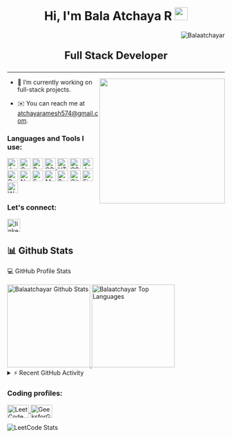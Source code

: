 <h1 align="center">
Hi, I'm Bala Atchaya R
  <img src="https://media.giphy.com/media/hvRJCLFzcasrR4ia7z/giphy.gif" width="30"></h1>
 <img src="https://komarev.com/ghpvc/?username=Balaatchayar&label=Profile%20Views&color=0e75b6&style=flat" align='right' alt="Balaatchayar" />


<br/>


<p align="center" style="font-size: 24px;">
  <strong>Full Stack Developer</strong>
</p>
<hr/>


<img  src="./thoughtworks-gif_dribbble.gif" height="290px" align="right" />


  
- 🎯 I’m currently working on full-stack projects.

- ✉️ You can reach me at atchayaramesh574@gmail.com.



<h3 align="left">Languages and Tools I use:</h3>
<p align="left">


<p>
  <img alt="Java" src="https://img.shields.io/badge/Java-007396?style=for-the-badge&logo=java&logoColor=white" height="25px"/>
  <img alt="C" src="https://img.shields.io/badge/C-A8B9CC?style=for-the-badge&logo=c&logoColor=white" height="25px"/>
  <img alt="Python" src="https://img.shields.io/badge/Python-3776AB?style=for-the-badge&logo=python&logoColor=white" height="25px"/>
  <a href="https://github.com/search?q=user%3ADenverCoder1+is%3Arepo+language%3Asql">
    <img alt="SQL" src="https://img.shields.io/badge/SQL%20-%23025E8C.svg?logo=amazon-dynamodb&logoColor=white" height="25px"/>
  </a>
  <img alt="HTML5" src="https://img.shields.io/badge/HTML5-E34F26?style=for-the-badge&logo=html5&logoColor=white" height="25px"/>
  <img alt="CSS3" src="https://img.shields.io/badge/CSS3-1572B6?style=for-the-badge&logo=css3&logoColor=white" height="25px"/>
  <img alt="JavaScript" src="https://img.shields.io/badge/JavaScript-323330?style=for-the-badge&logo=javascript&logoColor=F7DF1E" height="25px"/>
  <img alt="React" src="https://img.shields.io/badge/React-20232A?style=for-the-badge&logo=react&logoColor=61DAFB" height="25px"/>
  <img alt="Node.js" src="https://img.shields.io/badge/-Nodejs-43853d?style=for-the-badge&logo=Node.js&logoColor=white" height="25px"/>
 <img alt="Express.js" src="https://img.shields.io/badge/Express.js-000000?style=for-the-badge&logo=express&logoColor=white" height="25px"/>
  <img alt="MongoDB" src="https://img.shields.io/badge/-MongoDB-13aa52?style=for-the-badge&logo=mongodb&logoColor=white" height="25px"/>
  <img alt="Bootstrap" src="https://img.shields.io/badge/Bootstrap-563D7C?style=for-the-badge&logo=bootstrap&logoColor=white" height="25px"/>
  <img alt="Git" src="https://img.shields.io/badge/-Git-F05032?style=for-the-badge&logo=git&logoColor=white" height="25px"/>
  <a href="#">
    <img alt="Firebase" src="https://img.shields.io/badge/Firebase-%23316192.svg?logo=firebase&logoColor=white" height="25px"/>
  </a>
  <a href="#">
    <img alt="WordPress" src="https://img.shields.io/badge/Wordpress-21759B?logo=wordpress&logoColor=white" height="25px"/>
  </a>
</p>

### Let's connect:

<a href="https://www.linkedin.com/in/balaatchayar/" target="blank"><img align="center" src="https://cdn-icons-png.flaticon.com/512/174/174857.png" alt="linkedin" height="30" width="30" /></a>

## 📊 Github Stats

<summary>💻 GitHub Profile Stats</summary>
<br/>
<a href="https://github.com/Balaatchayar/github-readme-stats">
  <img alt="Balaatchayar Github Stats" src="https://github-readme-stats.vercel.app/api?username=Balaatchayar&show_icons=true&count_private=true&theme=react&hide_border=true&bg_color=1F222E&title_color=F85D7F&icon_color=F8D866" height="192px"/>
</a>
<a href="https://github.com/Balaatchayar/github-readme-stats">
  <img alt="Balaatchayar Top Languages" src="https://github-readme-stats.vercel.app/api/top-langs/?username=Balaatchayar&langs_count=8&layout=compact&theme=react&hide_border=true&bg_color=1F222E&title_color=F85D7F&icon_color=F8D866" height="192px"/>
</a>
<br/>
  



<details>
  <summary>⚡ Recent GitHub Activity</summary>
  <br/>

   <a href="https://github.com/Balaatchayar/github-readme-activity-graph"><img alt="Yashita's Activity Graph" src="https://github-readme-activity-graph.vercel.app/graph?username=Balaatchayar&bg_color=1F222E&color=F8D866&line=F85D7F&point=FFFFFF&hide_border=true" /></a>
  <br/>
</details>

<h3 align="left">Coding profiles:</h3>
<p align="left">

<a href="https://leetcode.com/Balaatchaya_R/" target="_blank">
  <img align="center" src="https://assets.leetcode.com/users/leetcode/avatar_1568224780.png"
    alt="LeetCode" height="30" width="50"/>
</a>
<a href="https://auth.geeksforgeeks.org/user/balaatchayar" target="_blank">
    <img align="center" src="https://media.geeksforgeeks.org/wp-content/uploads/20200716222246/Path-219.png"
    alt="GeeksforGeeks" height="30" width="50"/>
</a>
</p>


<img src="https://leetcard.jacoblin.cool/Balaatchaya_R?theme=dark&bg=151515&font=Comic%20Neue&ext=contest" alt="LeetCode Stats" />
